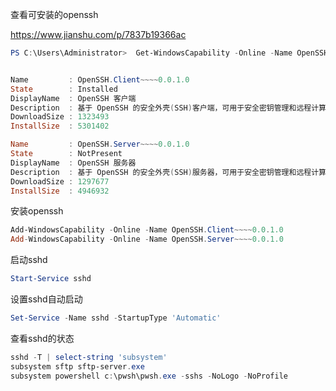 查看可安装的openssh

https://www.jianshu.com/p/7837b19366ac

```powershell
PS C:\Users\Administrator>  Get-WindowsCapability -Online -Name OpenSSH*


Name         : OpenSSH.Client~~~~0.0.1.0
State        : Installed
DisplayName  : OpenSSH 客户端
Description  : 基于 OpenSSH 的安全外壳(SSH)客户端，可用于安全密钥管理和远程计算机访问。
DownloadSize : 1323493
InstallSize  : 5301402

Name         : OpenSSH.Server~~~~0.0.1.0
State        : NotPresent
DisplayName  : OpenSSH 服务器
Description  : 基于 OpenSSH 的安全外壳(SSH)服务器，可用于安全密钥管理和远程计算机访问。
DownloadSize : 1297677
InstallSize  : 4946932
```

安装openssh

```powershell
Add-WindowsCapability -Online -Name OpenSSH.Client~~~~0.0.1.0
Add-WindowsCapability -Online -Name OpenSSH.Server~~~~0.0.1.0
```



启动sshd

```powershell
Start-Service sshd
```

设置sshd自动启动

```powershell
Set-Service -Name sshd -StartupType 'Automatic'
```

查看sshd的状态

```powershell
sshd -T | select-string 'subsystem'
subsystem sftp sftp-server.exe
subsystem powershell c:\pwsh\pwsh.exe -sshs -NoLogo -NoProfile
```

